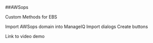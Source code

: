 ##AWSops

Custom Methods for EBS

Import AWSops domain into ManageIQ
Import dialogs
Create buttons

Link to video demo
